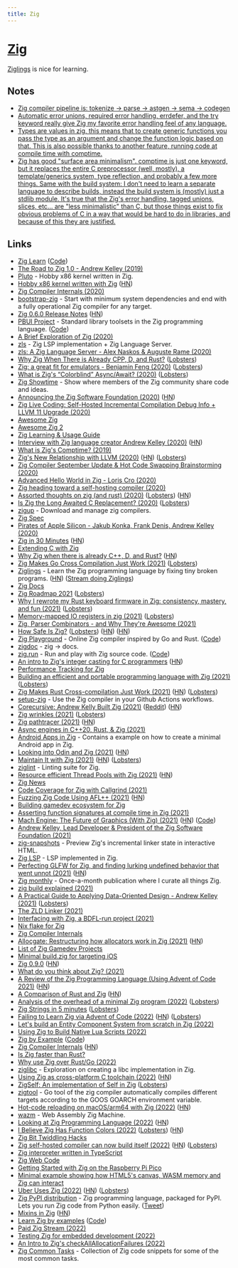 ```yaml
---
title: Zig
---
```


# [Zig](https://ziglang.org/)

[Ziglings](https://github.com/ratfactor/ziglings) is nice for learning.

## Notes

- [Zig compiler pipeline is: tokenize -> parse -> astgen -> sema -> codegen](https://twitter.com/andy_kelley/status/1388268643075563520)
- [Automatic error unions, required error handling, errdefer, and the try keyword really give Zig my favorite error handling feel of any language.](https://lobste.rs/s/xbncik/rust_first_thoughts)
- [Types are values in zig, this means that to create generic functions you pass the type as an argument and change the function logic based on that. This is also possible thanks to another feature, running code at compile time with comptime.](https://twitter.com/MichalZiulek/status/1502983958233034753)
- [Zig has good "surface area minimalism". comptime is just one keyword, but it replaces the entire C preprocessor (well, mostly), a template/generics system, type reflection, and probably a few more things. Same with the build system: I don't need to learn a separate language to describe builds, instead the build system is (mostly) just a stdlib module. It's true that the Zig's error handling, tagged unions, slices, etc... are "less minimalistic" than C, but those things exist to fix obvious problems of C in a way that would be hard to do in libraries, and because of this they are justified.](https://twitter.com/FlohOfWoe/status/1529095547273060353)

## Links

- [Zig Learn](https://ziglearn.org/) ([Code](https://github.com/Sobeston/ziglearn))
- [The Road to Zig 1.0 - Andrew Kelley (2019)](https://www.youtube.com/watch?v=Gv2I7qTux7g)
- [Pluto](https://github.com/SamTebbs33/pluto) - Hobby x86 kernel written in Zig.
- [Hobby x86 kernel written with Zig](https://github.com/jzck/kernel-zig) ([HN](https://news.ycombinator.com/item?id=21967668))
- [Zig Compiler Internals (2020)](https://www.youtube.com/watch?v=8MbREuiLQrM)
- [bootstrap-zig](https://github.com/ziglang/zig-bootstrap) - Start with minimum system dependencies and end with a fully operational Zig compiler for any target.
- [Zig 0.6.0 Release Notes](https://ziglang.org/download/0.6.0/release-notes.html) ([HN](https://news.ycombinator.com/item?id=22860008))
- [PBUI Project](https://pbui.codes/) - Standard library toolsets in the Zig programming language. ([Code](https://github.com/pbui-project/pbui-main))
- [A Brief Exploration of Zig (2020)](https://gsquire.github.io/static/post/a-brief-exploration-of-zig/)
- [zls](https://github.com/zigtools/zls) - Zig LSP implementation + Zig Language Server.
- [zls: A Zig Language Server - Alex Naskos & Auguste Rame (2020)](https://www.youtube.com/watch?v=r5fo7k-XIRI)
- [Why Zig When There is Already CPP, D, and Rust?](https://github.com/ziglang/zig/wiki/Why-Zig-When-There-is-Already-CPP,-D,-and-Rust%3F) ([Lobsters](https://lobste.rs/s/0h17xy/why_zig_when_there_is_already_cpp_d_rust))
- [Zig: a great fit for emulators - Benjamin Feng (2020)](https://www.youtube.com/watch?v=jkkUS0nmdsg) ([Lobsters](https://lobste.rs/s/gaoldu/zig_great_fit_for_emulators))
- [What is Zig's “Colorblind” Async/Await? (2020)](https://kristoff.it/blog/zig-colorblind-async-await/) ([Lobsters](https://lobste.rs/s/y3fsrm/what_is_zig_s_colorblind_async_await))
- [Zig Showtime](https://zig.show/) - Show where members of the Zig community share code and ideas.
- [Announcing the Zig Software Foundation (2020)](https://ziglang.org/news/announcing-zig-software-foundation.html) ([HN](https://news.ycombinator.com/item?id=23806222))
- [Zig Live Coding: Self-Hosted Incremental Compilation Debug Info + LLVM 11 Upgrade (2020)](https://www.youtube.com/watch?v=3CtQAaWUZrY)
- [Awesome Zig](https://github.com/catdevnull/awesome-zig)
- [Awesome Zig 2](https://github.com/nrdmn/awesome-zig)
- [Zig Learning & Usage Guide](https://github.com/C-BJ/awesome-zig)
- [Interview with Zig language creator Andrew Kelley (2020)](https://www.youtube.com/watch?v=ZvskDoP09Ao) ([HN](https://news.ycombinator.com/item?id=24292437))
- [What is Zig's Comptime? (2019)](https://kristoff.it/blog/what-is-zig-comptime/)
- [Zig's New Relationship with LLVM (2020)](https://kristoff.it/blog/zig-new-relationship-llvm/) ([HN](https://news.ycombinator.com/item?id=24615916)) ([Lobsters](https://lobste.rs/s/flw8du/zig_s_new_relationship_with_llvm))
- [Zig Compiler September Update & Hot Code Swapping Brainstorming (2020)](https://www.youtube.com/watch?v=3hwQSjhNSRU)
- [Advanced Hello World in Zig - Loris Cro (2020)](https://www.youtube.com/watch?v=iZFXAN8kpPo)
- [Zig heading toward a self-hosting compiler (2020)](https://lwn.net/Articles/833400/)
- [Assorted thoughts on zig (and rust) (2020)](https://scattered-thoughts.net/writing/assorted-thoughts-on-zig-and-rust/) ([Lobsters](https://lobste.rs/s/4hx42h/assorted_thoughts_on_zig_rust)) ([HN](https://news.ycombinator.com/item?id=24835357))
- [Is Zig the Long Awaited C Replacement? (2020)](https://erik-engheim.medium.com/is-zig-the-long-awaited-c-replacement-c8eeace1e692) ([Lobsters](https://lobste.rs/s/nrabd5/is_zig_long_awaited_c_replacement))
- [zigup](https://github.com/marler8997/zigup) - Download and manage zig compilers.
- [Zig Spec](https://github.com/ziglang/zig-spec)
- [Pirates of Apple Silicon - Jakub Konka, Frank Denis, Andrew Kelley (2020)](https://www.youtube.com/watch?v=t1pdnQRPAZo)
- [Zig in 30 Minutes](https://gist.github.com/ityonemo/769532c2017ed9143f3571e5ac104e50) ([HN](https://news.ycombinator.com/item?id=25618302))
- [Extending C with Zig](https://www.nmichaels.org/zig/c-library.html)
- [Why Zig when there is already C++, D, and Rust?](https://ziglang.org/learn/why_zig_rust_d_cpp/) ([HN](https://news.ycombinator.com/item?id=25797025))
- [Zig Makes Go Cross Compilation Just Work (2021)](https://dev.to/kristoff_it/zig-makes-go-cross-compilation-just-work-29ho) ([Lobsters](https://lobste.rs/s/4dejov/zig_makes_go_cross_compilation_just_work))
- [Ziglings](https://github.com/ratfactor/ziglings) - Learn the Zig programming language by fixing tiny broken programs. ([HN](https://news.ycombinator.com/item?id=26125063)) ([Stream doing Ziglings](https://github.com/achou11/ziglings-stream))
- [Zig Docs](https://ziglang.org/documentation/master/)
- [Zig Roadmap 2021](https://www.youtube.com/watch?v=pacsngNYXI0) ([Lobsters](https://lobste.rs/s/xdyrgj/zig_roadmap_2021))
- [Why I rewrote my Rust keyboard firmware in Zig: consistency, mastery, and fun (2021)](https://kevinlynagh.com/rust-zig/) ([Lobsters](https://lobste.rs/s/eppfav/why_i_rewrote_my_rust_keyboard_firmware))
- [Memory-mapped IO registers in zig (2021)](https://scattered-thoughts.net/writing/mmio-in-zig/) ([Lobsters](https://lobste.rs/s/46xhdl/memory_mapped_io_registers_zig))
- [Zig, Parser Combinators - and Why They're Awesome (2021)](https://devlog.hexops.com/2021/zig-parser-combinators-and-why-theyre-awesome)
- [How Safe Is Zig?](https://www.scattered-thoughts.net/writing/how-safe-is-zig/) ([Lobsters](https://lobste.rs/s/v5y4jb/how_safe_is_zig)) ([HN](https://news.ycombinator.com/item?id=26537693)) ([HN](https://news.ycombinator.com/item?id=31850347))
- [Zig Playground](https://zig-play-a9lwj.ondigitalocean.app/) - Online Zig compiler inspired by Go and Rust. ([Code](https://github.com/gsquire/zig-play))
- [zigdoc](https://github.com/g-w1/zigdoc) - zig -> docs.
- [zig.run](https://zig.run/) - Run and play with Zig source code. ([Code](https://github.com/jlauman/zig.run))
- [An intro to Zig's integer casting for C programmers](https://www.lagerdata.com/articles/an-intro-to-zigs-integer-casting-for-c-programmers) ([HN](https://news.ycombinator.com/item?id=27115551))
- [Performance Tracking for Zig](https://github.com/ziglang/gotta-go-fast)
- [Building an efficient and portable programming language with Zig (2021)](https://www.fastly.com/blog/building-an-efficient-and-portable-programming-language-with-zig) ([Lobsters](https://lobste.rs/s/qv9fgc/building_efficient_portable))
- [Zig Makes Rust Cross-compilation Just Work (2021)](https://actually.fyi/posts/zig-makes-rust-cross-compilation-just-work/) ([HN](https://news.ycombinator.com/item?id=27245369)) ([Lobsters](https://lobste.rs/s/nkalmb/zig_makes_rust_cross_compilation_just))
- [setup-zig](https://github.com/goto-bus-stop/setup-zig) - Use the Zig compiler in your Github Actions workflows.
- [Corecursive: Andrew Kelly Built Zig (2021)](https://corecursive.com/067-zig-with-andrew-kelley/) ([Reddit](https://www.reddit.com/r/programming/comments/owe4zl/fulltime_open_source_how_andrew_kelly_built_zig/)) ([HN](https://news.ycombinator.com/item?id=28046256))
- [Zig wrinkles (2021)](https://dev.to/stein/zig-dangers-confusions-and-annoyances-280h) ([Lobsters](https://lobste.rs/s/4pz3qg/zig_wrinkles))
- [Zig pathtracer (2021)](http://msinilo.pl/blog2/post/zig-pathtracer/) ([HN](https://news.ycombinator.com/item?id=28114957))
- [Async engines in C++20, Rust, & Zig (2021)](https://www.youtube.com/watch?v=Ws3jC6AJC_4)
- [Android Apps in Zig](https://github.com/MasterQ32/ZigAndroidTemplate) - Contains a example on how to create a minimal Android app in Zig.
- [Looking into Odin and Zig (2021)](https://ayende.com/blog/194466-A/looking-into-odin-and-zig-my-notes) ([HN](https://news.ycombinator.com/item?id=28440579))
- [Maintain It with Zig (2021)](https://kristoff.it/blog/maintain-it-with-zig/) ([HN](https://news.ycombinator.com/item?id=28458713)) ([Lobsters](https://lobste.rs/s/a9ghhz/maintain_it_with_zig))
- [ziglint](https://github.com/nektro/ziglint) - Linting suite for Zig.
- [Resource efficient Thread Pools with Zig (2021)](https://zig.news/kprotty/resource-efficient-thread-pools-with-zig-3291) ([HN](https://news.ycombinator.com/item?id=28509073))
- [Zig News](https://zig.news/)
- [Code Coverage for Zig with Callgrind (2021)](https://www.ryanliptak.com/blog/code-coverage-zig-callgrind/)
- [Fuzzing Zig Code Using AFL++ (2021)](https://www.ryanliptak.com/blog/fuzzing-zig-code/) ([HN](https://news.ycombinator.com/item?id=28600050))
- [Building gamedev ecosystem for Zig](https://github.com/michal-z/zig-gamedev)
- [Asserting function signatures at compile time in Zig (2021)](https://www.mdaverde.com/posts/zig-asserting-fn-types/)
- [Mach Engine: The Future of Graphics (With Zig) (2021)](https://devlog.hexops.com/2021/mach-engine-the-future-of-graphics-with-zig) ([HN](https://news.ycombinator.com/item?id=28909786)) ([Code](https://github.com/hexops/mach))
- [Andrew Kelley, Lead Developer & President of the Zig Software Foundation (2021)](https://overcast.fm/+cV8pJX6iU)
- [zig-snapshots](https://github.com/kubkon/zig-snapshots) - Preview Zig's incremental linker state in interactive HTML.
- [Zig LSP](https://github.com/ziglibs/zig-lsp) - LSP implemented in Zig.
- [Perfecting GLFW for Zig, and finding lurking undefined behavior that went unnot (2021)](https://devlog.hexops.com/2021/perfecting-glfw-for-zig-and-finding-undefined-behavior) ([HN](https://news.ycombinator.com/item?id=29060200))
- [Zig monthly](https://zigmonthly.org/) - Once-a-month publication where I curate all things Zig.
- [zig build explained (2021)](https://zig.news/xq/zig-build-explained-part-1-59lf)
- [A Practical Guide to Applying Data-Oriented Design - Andrew Kelley (2021)](https://media.handmade-seattle.com/practical-data-oriented-design/) ([Lobsters](https://lobste.rs/s/vbiu6y/practical_guide_applying_data_oriented))
- [The ZLD Linker (2021)](https://media.handmade-seattle.com/zld/)
- [Interfacing with Zig, a BDFL-run project (2021)](https://kristoff.it/blog/interfacing-with-zig/)
- [Nix flake for Zig](https://github.com/arqv/zig-overlay)
- [Zig Compiler Internals](https://github.com/mikdusan/zig.internals/blob/master/internals.rst)
- [Allocgate: Restructuring how allocators work in Zig (2021)](https://pithlessly.github.io/allocgate.html) ([HN](https://news.ycombinator.com/item?id=29571133))
- [List of Zig Gamedev Projects](https://github.com/ValorZard/awesome-zig-gamedev)
- [Minimal build.zig for targeting iOS](https://github.com/kubkon/zig-ios-example)
- [Zig 0.9.0](https://ziglang.org/download/0.9.0/release-notes.html) ([HN](https://news.ycombinator.com/item?id=29631202))
- [What do you think about Zig? (2021)](https://www.reddit.com/r/rust/comments/rlj9zl/what_do_you_think_about_zig/)
- [A Review of the Zig Programming Language (Using Advent of Code 2021)](https://www.duskborn.com/posts/2021-aoc-zig/) ([HN](https://news.ycombinator.com/item?id=29702607))
- [A Comparison of Rust and Zig](https://expandingman.gitlab.io/tvu-compare/) ([HN](https://news.ycombinator.com/item?id=29762988))
- [Analysis of the overhead of a minimal Zig program (2022)](https://zig.news/aransentin/analysis-of-the-overhead-of-a-minimal-zig-program-4lg0) ([Lobsters](https://lobste.rs/s/hbceut/analysis_overhead_minimal_zig_program))
- [Zig Strings in 5 minutes](https://www.huy.rocks/everyday/01-04-2022-zig-strings-in-5-minutes) ([Lobsters](https://lobste.rs/s/nimeia/zig_strings_5_minutes))
- [Failing to Learn Zig via Advent of Code (2022)](https://www.forrestthewoods.com/blog/failing-to-learn-zig-via-advent-of-code/) ([HN](https://news.ycombinator.com/item?id=29965239)) ([Lobsters](https://lobste.rs/s/or1fr4/failing_learn_zig_via_advent_code))
- [Let's build an Entity Component System from scratch in Zig (2022)](https://devlog.hexops.com/2022/lets-build-ecs-part-1)
- [Using Zig to Build Native Lua Scripts (2022)](https://cone.codes/posts/using-zig-to-build-native-lua-scripts/)
- [Zig by Example](https://zig-by-example.com/) ([Code](https://github.com/ibokuri/zig-by-example))
- [Zig Compiler Internals](https://mitchellh.com/zig) ([HN](https://news.ycombinator.com/item?id=30470442))
- [Is Zig faster than Rust?](https://users.rust-lang.org/t/is-zig-lang-faster-than-rust/70390)
- [Why use Zig over Rust/Go (2022)](https://www.reddit.com/r/Zig/comments/srk7ws/im_still_confused_on_the_whys_of_zig/)
- [ziglibc](https://github.com/marler8997/ziglibc) - Exploration on creating a libc implementation in Zig.
- [Using Zig as cross-platform C toolchain (2022)](https://ruoyusun.com/2022/02/27/zig-cc.html) ([HN](https://news.ycombinator.com/item?id=30488979))
- [ZigSelf: An implementation of Self in Zig](https://sin-ack.github.io/posts/zigself-01/) ([Lobsters](https://lobste.rs/s/ggwzjq/zigself_implementation_self_zig))
- [zigtool](https://github.com/dosgo/zigtool) - Go tool of the zig compiler automatically compiles different targets according to the GOOS GOARCH environment variable.
- [Hot-code reloading on macOS/arm64 with Zig (2022)](http://www.jakubkonka.com/2022/03/16/hcs-zig.html) ([HN](https://news.ycombinator.com/item?id=30716177))
- [wazm](https://github.com/fengb/wazm) - Web Assembly Zig Machine.
- [Looking at Zig Programming Language (2022)](https://codecs.multimedia.cx/2022/02/looking-at-zig-programming-language/) ([HN](https://news.ycombinator.com/item?id=30919305))
- [I Believe Zig Has Function Colors (2022)](https://gavinhoward.com/2022/04/i-believe-zig-has-function-colors/) ([Lobsters](https://lobste.rs/s/mw1f3s/i_believe_zig_has_function_colors)) ([HN](https://news.ycombinator.com/item?id=30965805))
- [Zig Bit Twiddling Hacks](https://github.com/cryptocode/bithacks)
- [Zig self-hosted compiler can now build itself (2022)](https://github.com/ziglang/zig/pull/11442) ([HN](https://news.ycombinator.com/item?id=31052029)) ([Lobsters](https://lobste.rs/s/0j45v4/zig_self_hosted_compiler_can_now_build))
- [Zig interpreter written in TypeScript](https://github.com/mbrock/zigjs)
- [Zig Web Code](https://github.com/ziglang/www.ziglang.org)
- [Getting Started with Zig on the Raspberry Pi Pico](https://github.com/ZigEmbeddedGroup/getting-started-pico-zig)
- [Minimal example showing how HTML5's canvas, WASM memory and Zig can interact](https://github.com/daneelsan/minimal-zig-wasm-canvas)
- [Uber Uses Zig (2022)](https://jakstys.lt/2022/how-uber-uses-zig/) ([HN](https://news.ycombinator.com/item?id=31478562)) ([Lobsters](https://lobste.rs/s/l9ghdb/how_zig_is_used_at_uber))
- [Zig PyPI distribution](https://github.com/ziglang/zig-pypi) - Zig programming language, packaged for PyPI. Lets you run Zig code from Python easily. ([Tweet](https://twitter.com/simonw/status/1528742284241408001))
- [Mixins in Zig](https://igor84.github.io/blog/mixins-in-zig/) ([HN](https://news.ycombinator.com/item?id=31765551))
- [Learn Zig by examples](https://zig-by-example.github.io/) ([Code](https://github.com/zig-by-example/zig-by-example.github.io))
- [Paid Zig Stream (2022)](https://www.youtube.com/watch?v=eIX9zER9vjY)
- [Testing Zig for embedded development (2022)](https://www.kuon.ch/post/2022-06-22-zig-embed/)
- [An Intro to Zig's checkAllAllocationFailures (2022)](https://www.ryanliptak.com/blog/zig-intro-to-check-all-allocation-failures/)
- [Zig Common Tasks](https://renatoathaydes.github.io/zig-common-tasks/) - Collection of Zig code snippets for some of the most common tasks.

